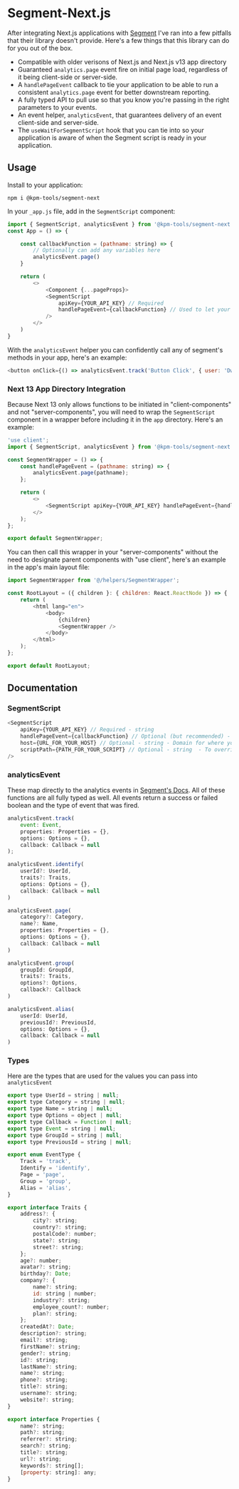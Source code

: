 # Segment-Next.js

After integrating Next.js applications with [Segment](https://segment.com) I've ran into a few pitfalls that their library doesn't provide. Here's a few things that this library can do for you out of the box.

-   Compatible with older verisons of Next.js and Next.js v13 app directory
-   Guaranteed `analytics.page` event fire on initial page load, regardless of it being client-side or server-side.
-   A `handlePageEvent` callback to tie your application to be able to run a consistent `analytics.page` event for better downstream reporting.
-   A fully typed API to pull use so that you know you're passing in the right parameters to your events.
-   An event helper, `analyticsEvent`, that guarantees delivery of an event client-side and server-side.
-   The `useWaitForSegmentScript` hook that you can tie into so your application is aware of when the Segment script is ready in your application.

## Usage

Install to your application:

```
npm i @kpm-tools/segment-next
```

In your `_app.js` file, add in the `SegmentScript` component:

```js
import { SegmentScript, analyticsEvent } from '@kpm-tools/segment-next'
const App = () => {

    const callbackFunction = (pathname: string) => {
        // Optionally can add any variables here
        analyticsEvent.page()
    }

    return (
        <>
            <Component {...pageProps}>
            <SegmentScript
                apiKey={YOUR_API_KEY} // Required
                handlePageEvent={callbackFunction} // Used to let your app know of initial server-side load and other route changes
            />
        </>
    )
}
```

With the `analyticsEvent` helper you can confidently call any of segment's methods in your app, here's an example:

```js
<button onClick={() => analyticsEvent.track('Button Click', { user: 'Dwayne Johnson' })}>Click Me!</button>
```

### Next 13 App Directory Integration

Because Next 13 only allows functions to be initiated in "client-components" and not "server-components", you will need to wrap the `SegmentScript` component in a wrapper before including it in the `app` directory. Here's an example:

```js
'use client';
import { SegmentScript, analyticsEvent } from '@kpm-tools/segment-next';

const SegmentWrapper = () => {
    const handlePageEvent = (pathname: string) => {
        analyticsEvent.page(pathname);
    };

    return (
        <>
            <SegmentScript apiKey={YOUR_API_KEY} handlePageEvent={handlePageEvent} />
        </>
    );
};

export default SegmentWrapper;
```

You can then call this wrapper in your "server-components" without the need to designate parent components with "use client", here's an example in the app's main layout file:

```js
import SegmentWrapper from '@/helpers/SegmentWrapper';

const RootLayout = ({ children }: { children: React.ReactNode }) => {
    return (
        <html lang="en">
            <body>
                {children}
                <SegmentWrapper />
            </body>
        </html>
    );
};

export default RootLayout;
```

## Documentation

### SegmentScript

```js
<SegmentScript
    apiKey={YOUR_API_KEY} // Required - string
    handlePageEvent={callbackFunction} // Optional (but recommended) - Function - returns "pathname" value
    host={URL_FOR_YOUR_HOST} // Optional - string - Domain for where your analytics.js script is hosted
    scriptPath={PATH_FOR_YOUR_SCRIPT} // Optional - string  - To override the default analytics.js locaiton
/>
```

### analyticsEvent

These map directly to the analytics events in [Segment's Docs](https://segment.com/docs/connections/sources/catalog/libraries/website/javascript/). All of these functions are all fully typed as well. All events return a success or failed boolean and the type of event that was fired.

```js
analyticsEvent.track(
    event: Event,
    properties: Properties = {},
    options: Options = {},
    callback: Callback = null
);
```

```js
analyticsEvent.identify(
    userId?: UserId,
    traits?: Traits,
    options: Options = {},
    callback: Callback = null
)

```

```js
analyticsEvent.page(
    category?: Category,
    name?: Name,
    properties: Properties = {},
    options: Options = {},
    callback: Callback = null
)
```

```js
analyticsEvent.group(
    groupId: GroupId,
    traits?: Traits,
    options?: Options,
    callback?: Callback
)
```

```js
analyticsEvent.alias(
    userId: UserId,
    previousId?: PreviousId,
    options: Options = {},
    callback: Callback = null
)
```

### Types

Here are the types that are used for the values you can pass into `analyticsEvent`

```js
export type UserId = string | null;
export type Category = string | null;
export type Name = string | null;
export type Options = object | null;
export type Callback = Function | null;
export type Event = string | null;
export type GroupId = string | null;
export type PreviousId = string | null;

export enum EventType {
    Track = 'track',
    Identify = 'identify',
    Page = 'page',
    Group = 'group',
    Alias = 'alias',
}

export interface Traits {
    address?: {
        city?: string;
        country?: string;
        postalCode?: number;
        state?: string;
        street?: string;
    };
    age?: number;
    avatar?: string;
    birthday?: Date;
    company?: {
        name?: string;
        id: string | number;
        industry?: string;
        employee_count?: number;
        plan?: string;
    };
    createdAt?: Date;
    description?: string;
    email?: string;
    firstName?: string;
    gender?: string;
    id?: string;
    lastName?: string;
    name?: string;
    phone?: string;
    title?: string;
    username?: string;
    website?: string;
}

export interface Properties {
    name?: string;
    path?: string;
    referrer?: string;
    search?: string;
    title?: string;
    url?: string;
    keywords?: string[];
    [property: string]: any;
}


```

